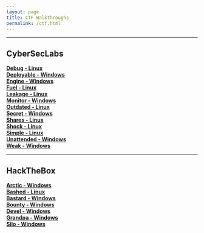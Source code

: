 ```yaml
---
layout: page
title: CTF Walkthroughs
permalink: /ctf.html
---
```



----
## CyberSecLabs
**[Debug - Linux](https://cyb3rr3ap3r.github.io/posts/ctf/cyberseclabs/debug.html)**  
**[Deployable - Windows](https://cyb3rr3ap3r.github.io/posts/ctf/cyberseclabs/deployable.html)**  
**[Engine - Windows](https://cyb3rr3ap3r.github.io/posts/ctf/cyberseclabs/engine.html)**  
**[Fuel - Linux](https://cyb3rr3ap3r.github.io/posts/ctf/cyberseclabs/fuel.html)**  
**[Leakage - Linux](https://cyb3rr3ap3r.github.io/posts/ctf/cyberseclabs/leakage.html)**  
**[Monitor - Windows](https://cyb3rr3ap3r.github.io/posts/ctf/cyberseclabs/monitor.html)**  
**[Outdated - Linux](https://cyb3rr3ap3r.github.io/posts/ctf/cyberseclabs/outdated.html)**  
**[Secret - Windows](https://cyb3rr3ap3r.github.io/posts/ctf/cyberseclabs/secret.html)**  
**[Shares - Linux](https://cyb3rr3ap3r.github.io/posts/ctf/cyberseclabs/shares.html)**  
**[Shock - Linux](https://cyb3rr3ap3r.github.io/posts/ctf/cyberseclabs/shock.html)**  
**[Simple - Linux](https://cyb3rr3ap3r.github.io/posts/ctf/cyberseclabs/simple.html)**  
**[Unattended - Windows](https://cyb3rr3ap3r.github.io/posts/ctf/cyberseclabs/unattended.html)**  
**[Weak - Windows](https://cyb3rr3ap3r.github.io/posts/ctf/cyberseclabs/weak.html)**  


----
## HackTheBox
**[Arctic - Windows](https://cyb3rr3ap3r.github.io/posts/ctf/hackthebox/arctic.html)**  
**[Bashed - Linux](https://cyb3rr3ap3r.github.io/posts/ctf/hackthebox/bashed.html)**  
**[Bastard - Windows](https://cyb3rr3ap3r.github.io/posts/ctf/hackthebox/bastard.html)**  
**[Bounty - Windows](https://cyb3rr3ap3r.github.io/posts/ctf/hackthebox/bounty.html)**  
**[Devel - Windows](https://cyb3rr3ap3r.github.io/posts/ctf/hackthebox/devel.html)**  
**[Grandpa - Windows](https://cyb3rr3ap3r.github.io/posts/ctf/hackthebox/grandpa.html)**  
**[Silo - Windows](https://cyb3rr3ap3r.github.io/posts/ctf/hackthebox/silo.html)**  
